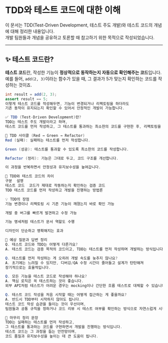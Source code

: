 # TDD와 테스트 코드에 대한 이해

이 문서는 TDD(Test-Driven Development, 테스트 주도 개발)와 테스트 코드의 개념에 대해 정리한 내용입니다.  
개발 팀원들과 개념을 공유하고 토론할 때 참고하기 위한 목적으로 작성되었습니다.

---

## ✨ 테스트 코드란?

**테스트 코드**란, 작성한 기능이 **정상적으로 동작하는지 자동으로 확인해주는 코드**입니다.  
예를 들어, `add(2, 3)`이라는 함수가 있을 때, 그 결과가 5가 맞는지 확인하는 코드를 작성하는 것이죠.

```java
int result = add(2, 3);
assert result == 5;
이렇게 테스트 코드를 작성해두면, 기능이 변경되거나 리팩토링을 하더라도
기존 동작이 유지되는지 확인할 수 있어서 안정적인 개발이 가능합니다.

✅ TDD (Test-Driven Development)란?
TDD는 테스트 주도 개발이라고 하며,
테스트 코드를 먼저 작성하고, 그 테스트를 통과하는 최소한의 코드를 구현한 후, 리팩토링을 진행하는 개발 방법론입니다.

🔁 TDD 사이클 (Red → Green → Refactor)
Red (실패): 실패하는 테스트를 먼저 작성합니다.

Green (성공): 테스트를 통과할 수 있도록 최소한의 코드를 작성합니다.

Refactor (정리): 기능은 그대로 두고, 코드 구조를 개선합니다.

이 과정을 반복하면서 안정성과 유지보수성을 높여갑니다.

🧠 TDD와 테스트 코드의 차이
구분	설명
테스트 코드	코드가 제대로 작동하는지 확인하는 검증 코드
TDD	테스트 코드를 먼저 작성하고 개발을 진행하는 방법론

💡 TDD의 장점
기능 변경이나 리팩토링 시 기존 기능이 깨졌는지 바로 확인 가능

개발 중 버그를 빠르게 발견하고 수정 가능

기능 명세처럼 테스트가 문서 역할도 수행

디자인이 단순하고 명확해지는 효과

🤔 예상 질문과 답변 정리
Q. 테스트 코드와 TDD는 어떻게 다른가요?
A. 테스트 코드는 검증 목적의 코드이고, TDD는 테스트를 먼저 작성하며 개발하는 방식입니다.

Q. 테스트를 먼저 작성하는 게 오히려 개발 속도를 늦추지 않나요?
A. 초기에는 느려질 수 있지만, 디버깅/QA 수정 시간이 줄어들고 설계가 탄탄해져
장기적으로는 효율적입니다.

Q. 모든 기능을 테스트 코드로 작성해야 하나요?
A. 핵심 로직은 꼭 테스트하는 것이 좋습니다.
외부 API처럼 테스트가 어려운 경우는 mocking이나 간단한 흐름 테스트로 대체할 수 있습니다.

Q. 테스트 코드 작성을 처음 시작할 때는 어떻게 접근하는 게 좋을까요?
A. 반드시 TDD부터 시작하지 않아도 됩니다.
테스트 코드 작성 습관을 들이는 것이 우선이며,
팀원들과 공통 규칙을 정하거나 코드 리뷰 시 테스트 여부를 확인하는 방식으로 자연스럽게 시작하는 것이 좋습니다.

📝 마무리 정리 문장
TDD는 실패하는 테스트를 먼저 작성하고,
그 테스트를 통과하는 코드를 구현하면서 개발을 진행하는 방식입니다.
테스트 코드는 그 과정을 돕는 안전망이며,
코드 품질과 유지보수성을 높이는 데 큰 도움이 됩니다.
